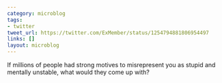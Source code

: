 ```yaml
---
category: microblog
tags:
- twitter
tweet_url: https://twitter.com/ExMember/status/1254794881806954497
links: []
layout: microblog
---
```

If millions of people had strong motives to misrepresent you as stupid and mentally unstable, what would they come up with?

